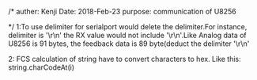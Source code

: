 /*
auther: Kenji
Date: 2018-Feb-23
purpose: communication of U8256

*/
1:To use delimiter for serialport would delete the delimiter.For instance, delimiter is '\r\n' the RX value
  would not include '\r\n'.Like Analog  data of U8256 is 91 bytes, the feedback data is 89 byte(deduct the 
  delimiter '\r\n'

2: FCS calculation of string have to convert characters to hex. Like this: string.charCodeAt(i)
 
